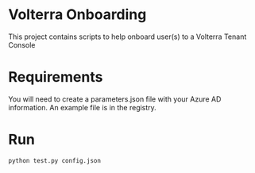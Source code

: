 # Volterra Onboarding 
This project contains scripts to help onboard user(s) to a Volterra Tenant Console

# Requirements
You will need to create a parameters.json file with your Azure AD information.  An example file is in the registry.

# Run
```bash
python test.py config.json
```